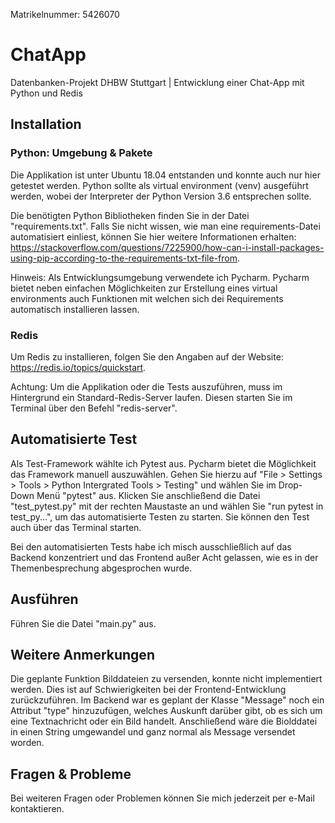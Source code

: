 Matrikelnummer: 5426070

# ChatApp
Datenbanken-Projekt DHBW Stuttgart | Entwicklung einer Chat-App mit Python und Redis

## Installation
### Python: Umgebung & Pakete
Die Applikation ist unter Ubuntu 18.04 entstanden und konnte auch nur hier getestet werden. Python sollte als virtual environment (venv) ausgeführt werden, wobei der Interpreter der Python Version 3.6 entsprechen sollte.

Die benötigten Python Bibliotheken finden Sie in der Datei "requirements.txt". Falls Sie nicht wissen, wie man eine requirements-Datei automatisiert einliest, können Sie hier weitere Informationen erhalten: https://stackoverflow.com/questions/7225900/how-can-i-install-packages-using-pip-according-to-the-requirements-txt-file-from.

Hinweis: Als Entwicklungsumgebung verwendete ich Pycharm. Pycharm bietet neben einfachen Möglichkeiten zur Erstellung eines virtual environments auch Funktionen mit welchen sich dei Requirements automatisch installieren lassen.

### Redis
Um Redis zu installieren, folgen Sie den Angaben auf der Website: https://redis.io/topics/quickstart.

Achtung: Um die Applikation oder die Tests auszuführen, muss im Hintergrund ein Standard-Redis-Server laufen. Diesen starten Sie im Terminal über den Befehl "redis-server".

## Automatisierte Test
Als Test-Framework wählte ich Pytest aus. Pycharm bietet die Möglichkeit das Framework manuell auszuwählen. Gehen Sie hierzu auf "File > Settings > Tools > Python Intergrated Tools > Testing" und wählen Sie im Drop-Down Menü "pytest" aus.
Klicken Sie anschließend die Datei "test_pytest.py" mit der rechten Maustaste an und wählen Sie "run pytest in test_py...", um das automatisierte Testen zu starten. Sie können den Test auch über das Terminal starten.

Bei den automatisierten Tests habe ich misch ausschließlich auf das Backend konzentriert und das Frontend außer Acht gelassen, wie es in der Themenbesprechung abgesprochen wurde.

## Ausführen
Führen Sie die Datei "main.py" aus.

## Weitere Anmerkungen
Die geplante Funktion Bilddateien zu versenden, konnte nicht implementiert werden. Dies ist auf Schwierigkeiten bei der Frontend-Entwicklung zurückzuführen.
Im Backend war es geplant der Klasse "Message" noch ein Attribut "type" hinzuzufügen, welches Auskunft darüber gibt, ob es sich um eine Textnachricht oder ein Bild handelt. Anschließend wäre die Biolddatei in einen String umgewandel und ganz normal als Message versendet worden.

## Fragen & Probleme
Bei weiteren Fragen oder Problemen können Sie mich jederzeit per e-Mail kontaktieren.
